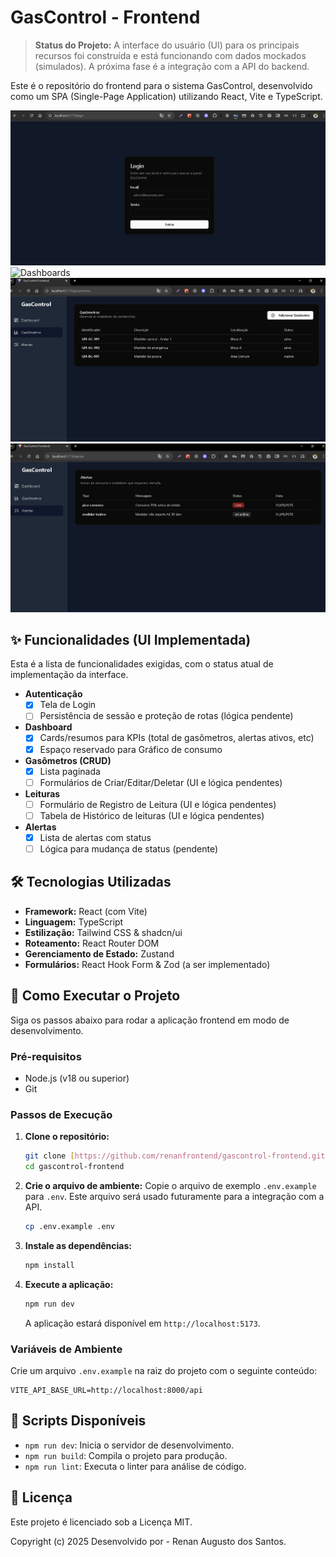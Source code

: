 # GasControl - Frontend

> **Status do Projeto:** A interface do usuário (UI) para os principais recursos foi construída e está funcionando com dados mockados (simulados). A próxima fase é a integração com a API do backend.

Este é o repositório do frontend para o sistema GasControl, desenvolvido como um SPA (Single-Page Application) utilizando React, Vite e TypeScript.

![Login](./login.png)
![Dashboards](./dashboards.png)
![Gasômetros](./gasometros.png)
![Alertas](./alertas.png)


## ✨ Funcionalidades (UI Implementada)

Esta é a lista de funcionalidades exigidas, com o status atual de implementação da interface.

-   **Autenticação**
    -   [x] Tela de Login
    -   [ ] Persistência de sessão e proteção de rotas (lógica pendente)
-   **Dashboard**
    -   [x] Cards/resumos para KPIs (total de gasômetros, alertas ativos, etc)
    -   [x] Espaço reservado para Gráfico de consumo
-   **Gasômetros (CRUD)**
    -   [x] Lista paginada
    -   [ ] Formulários de Criar/Editar/Deletar (UI e lógica pendentes)
-   **Leituras**
    -   [ ] Formulário de Registro de Leitura (UI e lógica pendentes)
    -   [ ] Tabela de Histórico de leituras (UI e lógica pendentes)
-   **Alertas**
    -   [x] Lista de alertas com status
    -   [ ] Lógica para mudança de status (pendente)

## 🛠️ Tecnologias Utilizadas

-   **Framework:** React (com Vite)
-   **Linguagem:** TypeScript
-   **Estilização:** Tailwind CSS & shadcn/ui
-   **Roteamento:** React Router DOM
-   **Gerenciamento de Estado:** Zustand
-   **Formulários:** React Hook Form & Zod (a ser implementado)

## 🚀 Como Executar o Projeto

Siga os passos abaixo para rodar a aplicação frontend em modo de desenvolvimento.

### Pré-requisitos
-   Node.js (v18 ou superior)
-   Git

### Passos de Execução

1.  **Clone o repositório:**
    ```bash
    git clone [https://github.com/renanfrontend/gascontrol-frontend.git](https://github.com/renanfrontend/gascontrol-frontend.git)
    cd gascontrol-frontend
    ```

2.  **Crie o arquivo de ambiente:**
    Copie o arquivo de exemplo `.env.example` para `.env`. Este arquivo será usado futuramente para a integração com a API.
    ```bash
    cp .env.example .env
    ```

3.  **Instale as dependências:**
    ```bash
    npm install
    ```

4.  **Execute a aplicação:**
    ```bash
    npm run dev
    ```
    A aplicação estará disponível em `http://localhost:5173`.

### Variáveis de Ambiente

Crie um arquivo `.env.example` na raiz do projeto com o seguinte conteúdo:

```env
VITE_API_BASE_URL=http://localhost:8000/api
```

## 📜 Scripts Disponíveis

-   `npm run dev`: Inicia o servidor de desenvolvimento.
-   `npm run build`: Compila o projeto para produção.
-   `npm run lint`: Executa o linter para análise de código.

## 📝 Licença

Este projeto é licenciado sob a Licença MIT.

Copyright (c) 2025 Desenvolvido por - Renan Augusto dos Santos.